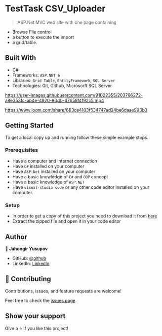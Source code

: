 # TestTask CSV_Uploader

> ASP.Net MVC web site with one page containing
- Browse File control
- a button to execute the import 
- a grid/table.

## Built With

- C#
- Frameworks: `ASP.NET 6`
- Libraries: `Grid Table`, `EntityFramework`, `SQL Server`
- Technologies: Git, Github, Microsorft SQL Server



https://user-images.githubusercontent.com/91022355/203766272-a8e353fc-ab4e-4920-80d0-d7659f4f92c5.mp4




https://www.loom.com/share/683ce4103f534747ad24be6daae993b3

## Getting Started
To get a local copy up and running follow these simple example steps.

### Prerequisites
- Have a computer and internet connection
- Have `C#` installed on your computer
- Have `ASP.Net` installed on your computer
- Have a basic knowledge of `C#` and `OOP` concept
- Have a basic knowledge of `ASP.NET`
- Have `visual-studio code` or any other code editor installed on your computer.

### Setup
- In order to get a copy of this project you need to download it from [here](https://github.com/jahongiry/TestTask-CSV_Uploader.git)
- Extract the zipped file and open it in your code editor

## Author


👤 **Jahongir Yusupov**

- GitHub: [@github](https://github.com/jahongiry)
- LinkedIn: [LinkedIn](https://linkedin.com/in/jahongir-yusupov)

## 🤝 Contributing

Contributions, issues, and feature requests are welcome!

Feel free to check the [issues page](https://github.com/jahongiry/TestTask-CSV_Uploader/issues).

## Show your support

Give a ⭐️ if you like this project!
